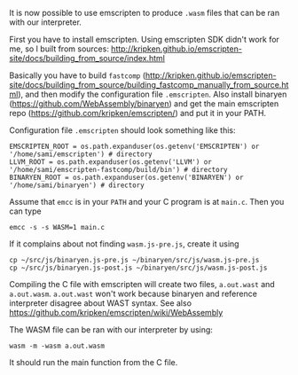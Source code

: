 It is now possible to use emscripten to produce `.wasm` files that can be ran with our interpreter.

First you have to install emscripten. Using emscripten SDK didn't work for me, so I built from sources:
http://kripken.github.io/emscripten-site/docs/building_from_source/index.html

Basically you have to build `fastcomp` (http://kripken.github.io/emscripten-site/docs/building_from_source/building_fastcomp_manually_from_source.html), and then modify the configuration file `.emscripten`. Also install binaryen (https://github.com/WebAssembly/binaryen) and get the main emscripten repo (https://github.com/kripken/emscripten/) and put it in your PATH.

Configuration file `.emscripten` should look something like this:
```
EMSCRIPTEN_ROOT = os.path.expanduser(os.getenv('EMSCRIPTEN') or '/home/sami/emscripten') # directory
LLVM_ROOT = os.path.expanduser(os.getenv('LLVM') or '/home/sami/emscripten-fastcomp/build/bin') # directory
BINARYEN_ROOT = os.path.expanduser(os.getenv('BINARYEN') or '/home/sami/binaryen') # directory
```

Assume that `emcc` is in your `PATH` and your C program is at `main.c`. Then you can type
```
emcc -s -s WASM=1 main.c
```

If it complains about not finding `wasm.js-pre.js`, create it using
```
cp ~/src/js/binaryen.js-pre.js ~/binaryen/src/js/wasm.js-pre.js
cp ~/src/js/binaryen.js-post.js ~/binaryen/src/js/wasm.js-post.js
```

Compiling the C file with emscripten will create two files, `a.out.wast` and `a.out.wasm`. `a.out.wast` won't work because binaryen and reference interpreter disagree about WAST syntax. See also https://github.com/kripken/emscripten/wiki/WebAssembly

The WASM file can be ran with our interpreter by using:
```
wasm -m -wasm a.out.wasm
```
It should run the main function from the C file.
